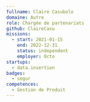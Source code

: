```yaml
---
fullname: Claire Casubolo
domaine: Autre
role: Chargée de partenariats
github: ClaireCasu
missions:
  - start: 2021-01-15
    end: 2022-12-31
    status: independent
    employer: Octo
startups:
  - data.insertion
badges:
  - segur
competences:
  - Gestion de Produit
---
```

